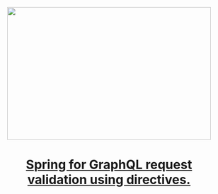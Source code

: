 
<p align="center">
  <img width="460" height="300" src="https://miro.medium.com/max/700/1*yt9_2Zw-vy3G5ZwUwvLzXw.png">
</p>

<h1 align="center"><a href="https://medium.com/javarevisited/spring-for-graphql-request-validation-using-directives-719728f16f3d">Spring for GraphQL request validation using directives.
</a></h1>
